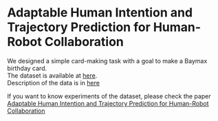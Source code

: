 # Adaptable Human Intention and Trajectory Prediction for Human-Robot Collaboration
We designed a simple card-making task with a goal to make a Baymax birthday card.   
The dataset is available at [here](data/human_kinect.pkl).  
Description of the data is in [here](data/README.md)  

If you want to know experiments of the dataset, please check the paper [Adaptable Human Intention and Trajectory Prediction for Human-Robot Collaboration](https://arxiv.org/pdf/1909.05089.pdf)  
